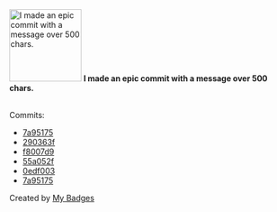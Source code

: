 <img src="https://my-badges.github.io/my-badges/epic-commit.png" alt="I made an epic commit with a message over 500 chars." title="I made an epic commit with a message over 500 chars." width="128">
<strong>I made an epic commit with a message over 500 chars.</strong>
<br><br>

Commits:

- <a href="https://github.com/brokenpackets/CVP_Provisioning/commit/7a95175a9265c775074b8ee51b5d25c527920f6d">7a95175</a>
- <a href="https://github.com/noredistribution/ansible-cvp/commit/290363f6a9aa32156acff321dec7d4b0464614ca">290363f</a>
- <a href="https://github.com/noredistribution/ansible-cvp/commit/f8007d9e8de544671c957a6d1af58a96580d2d12">f8007d9</a>
- <a href="https://github.com/noredistribution/ansible-cvp/commit/55a052fd9172f3610c96ed720f5256a8d93469c7">55a052f</a>
- <a href="https://github.com/noredistribution/cvprac/commit/0edf00365a18ebd869df18cb204f2531b5557dc0">0edf003</a>
- <a href="https://github.com/noredistribution/CVP_Provisioning/commit/7a95175a9265c775074b8ee51b5d25c527920f6d">7a95175</a>


Created by <a href="https://github.com/my-badges/my-badges">My Badges</a>